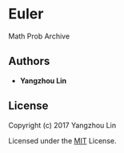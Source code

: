 # Euler

Math Prob Archive

## Authors

* **Yangzhou Lin**

## License

Copyright (c) 2017 Yangzhou Lin

Licensed under the [MIT](LICENSE) License.